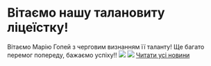 
# Вітаємо нашу талановиту ліцеїстку!
Вітаємо Марію Гопей з черговим визнанням її таланту! Ще багато перемог попереду, бажаємо успіху!!
[![](/images/вітаємо-нашу-талановиту-ліцеїстку/гопейм.jpg)](/images/вітаємо-нашу-талановиту-ліцеїстку/гопейм.jpg)
![](/images/вітаємо-нашу-талановиту-ліцеїстку/гопей_дипл.jpg)
[Читати усі новини](/news)
       